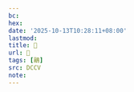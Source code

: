 ```yaml
---
bc:
hex:
date: '2025-10-13T10:28:11+08:00'
lastmod:
title: 􃹍
url: 􃹍
tags: [鷊]
src: DCCV
note:
---
```

